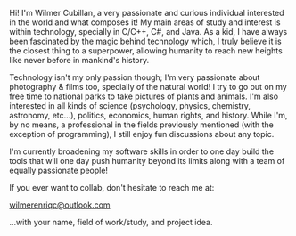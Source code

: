 Hi! I'm Wilmer Cubillan, a very passionate and curious individual interested in the world and what composes it!
My main areas of study and interest is within technology, specially in C/C++, C#, and Java. As a kid, I have always been fascinated by the
magic behind technology which, I truly believe it is the closest thing to a superpower, allowing humanity to reach new heights like never before
in mankind's history.

Technology isn't my only passion though; I'm very passionate about photography & films too, specially of the natural world! I 
try to go out on my free time to national parks to take pictures of plants and animals. I'm also interested in all kinds of science (psychology, physics, 
chemistry, astronomy, etc...), politics, economics, human rights, and history. While I'm, by no means, a professional in the fields previously mentioned
(with the exception of programming), I still enjoy fun discussions about any topic.

I'm currently broadening my software skills in order to one day build the tools that will one day push humanity beyond its limits along with a team of equally passionate people! 

If you ever want to collab, don't hesitate to reach me at:

wilmerenriqc@outlook.com 

...with your name, field of work/study, and project idea.


